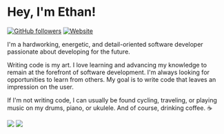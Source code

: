 # Hey, I'm Ethan!

[![GitHub followers](https://img.shields.io/github/followers/ethanelliott?label=Follow&logo=github&style=for-the-badge)](https://github.com/ethanelliott)
[![Website](https://img.shields.io/website?down_message=OFFLINE&label=ethanelliott.ca&style=for-the-badge&up_message=ONLINE&url=https%3A%2F%2Fethanelliott.ca)](https://ethanelliott.ca)

I'm a hardworking, energetic, and detail-oriented software developer passionate about developing for the future.

Writing code is my art. I love learning and advancing my knowledge to remain at the forefront of software development. I'm always looking for opportunities to learn from others. My goal is to write code that leaves an impression on the user.

If I'm not writing code, I can usually be found cycling, traveling, or playing music on my drums, piano, or ukulele. And of course, drinking coffee. :coffee:

<img src="https://github-readme-stats.vercel.app/api?username=ethanelliott&show_icons=true&include_all_commits=true">

<img src="https://github-readme-stats.vercel.app/api/top-langs/?username=ethanelliott&layout=compact">
